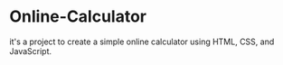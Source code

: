 # Online-Calculator
 it's a project to create a simple online calculator using HTML, CSS, and JavaScript.
